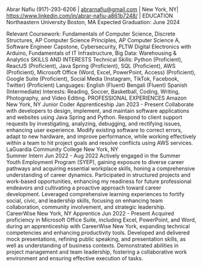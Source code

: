 Abrar Nafiu
(917)-293-6206 | abrarnafiu@gmail.com | New York, NY| https://www.linkedin.com/in/abrar-nafiu-a861b7248/ |
EDUCATION
Northeastern University	                                                       					                                     Boston, MA
Expected Graduation: June 2024

Relevant Coursework: Fundamentals of Computer Science, Discrete Structures, AP Computer Science Principles, AP Computer Science A, Software Engineer Capstone, Cybersecurity, PLTW Digital Electronics with Arduino, Fundamentals of IT Infrastructure, Big Data: Warehousing & Analytics
SKILLS AND INTERESTS
Technical Skills: Python (Proficient), ReactJS (Proficient), Java Spring (Proficient), SQL (Proficient), AWS (Proficient), Microsoft Office (Word, Excel, PowerPoint, Access) (Proficient), Google Suite (Proficient), Social Media (Instagram, TikTok, Facebook, Twitter) (Proficient)
Languages: English (Fluent) Bengali (Fluent) Spanish (Intermediate)
Interests: Reading, Soccer, Basketball, Coding, Writing, Photography, and Video Editing.
PROFESSIONAL EXPERIENCES
Amazon                                                                                                                                                                                 New York, NY                                                                                                                                                                                        Junior Coder Apprenticeship                                                                                                                                           Jan 2023 - Present 
Collaborate with developers to design, implement, and maintain software applications and websites using Java Spring and Python.
Respond to client support requests by investigating, analyzing, debugging, and rectifying issues, enhancing user experience.
Modify existing software to correct errors, adapt to new hardware, and improve performance, while working effectively within a team to hit project goals and resolve conflicts using AWS services.
LaGuardia Community College                                                                                                                                        New York, NY                                                                                                                                                                                                        
Summer Intern                                                                                                                                                              Jun 2022 - Aug 2022
Actively engaged in the Summer Youth Employment Program (SYEP), gaining exposure to diverse career pathways and acquiring essential workplace skills, honing a comprehensive understanding of career dynamics.
Participated in structured projects and work-based opportunities, enhancing my readiness for future professional endeavors and cultivating a proactive approach toward career development.
Leveraged comprehensive learning experiences to fortify social, civic, and leadership skills, focusing on enhancing team collaboration, community involvement, and strategic leadership.  
CareerWise                                                                                                                                                                          New York, NY
Apprentice                                                     			 		      	           		            Jun 2022 -  Present 
Acquired proficiency in Microsoft Office Suite, including Excel, PowerPoint, and Word, during an apprenticeship with CareerWise New York, expanding technical competencies and enhancing productivity tools.
Developed and delivered mock presentations, refining public speaking, and presentation skills, as well as understanding of business contexts.
Demonstrated abilities in project management and team leadership, fostering a collaborative work environment and ensuring effective execution of tasks.
